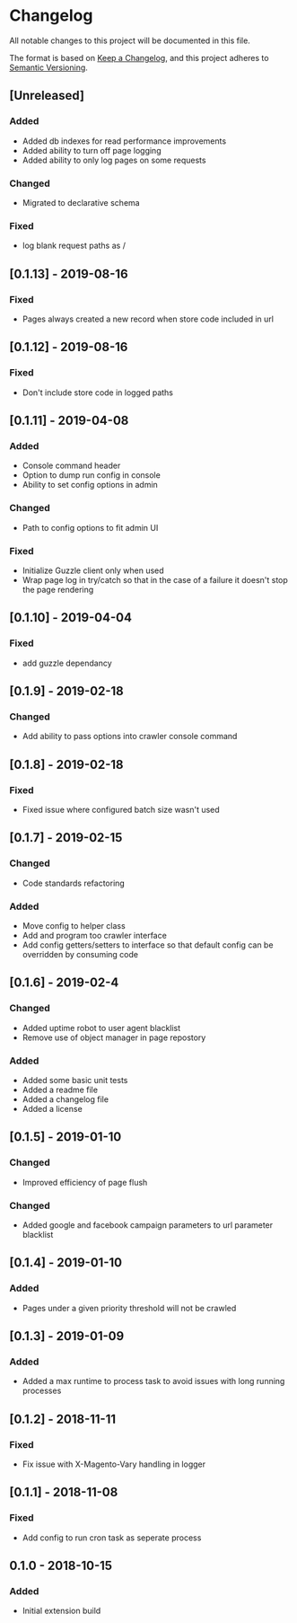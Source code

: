 # Changelog
All notable changes to this project will be documented in this file.

The format is based on [Keep a Changelog](https://keepachangelog.com/en/1.0.0/),
and this project adheres to [Semantic Versioning](https://semver.org/spec/v2.0.0.html).

## [Unreleased]
### Added
- Added db indexes for read performance improvements
- Added ability to turn off page logging
- Added ability to only log pages on some requests
### Changed
- Migrated to declarative schema
### Fixed
- log blank request paths as /

## [0.1.13] - 2019-08-16
### Fixed
- Pages always created a new record when store code included in url

## [0.1.12] - 2019-08-16
### Fixed
- Don't include store code in logged paths

## [0.1.11] - 2019-04-08
### Added
- Console command header
- Option to dump run config in console
- Ability to set config options in admin

### Changed
- Path to config options to fit admin UI

### Fixed
- Initialize Guzzle client only when used
- Wrap page log in try/catch so that in the case of a failure it doesn't stop the page rendering

## [0.1.10] - 2019-04-04
### Fixed
- add guzzle dependancy

## [0.1.9] - 2019-02-18
### Changed
- Add ability to pass options into crawler console command 

## [0.1.8] - 2019-02-18
### Fixed
- Fixed issue where configured batch size wasn't used 

## [0.1.7] - 2019-02-15
### Changed
- Code standards refactoring 

### Added
- Move config to helper class
- Add and program too crawler interface
- Add config getters/setters to interface so that default config can be overridden by consuming code

## [0.1.6] - 2019-02-4
### Changed
- Added uptime robot to user agent blacklist
- Remove use of object manager in page repostory

### Added
- Added some basic unit tests
- Added a readme file
- Added a changelog file
- Added a license

## [0.1.5] - 2019-01-10
### Changed
- Improved efficiency of page flush 

### Changed
- Added google and facebook campaign parameters to url parameter blacklist

## [0.1.4] - 2019-01-10
### Added
- Pages under a given priority threshold will not be crawled

## [0.1.3] - 2019-01-09
### Added
- Added a max runtime to process task to avoid issues with long running processes

## [0.1.2] - 2018-11-11
### Fixed
- Fix issue with X-Magento-Vary handling in logger

## [0.1.1] - 2018-11-08
### Fixed
- Add config to run cron task as seperate process

## 0.1.0 - 2018-10-15
### Added
- Initial extension build
